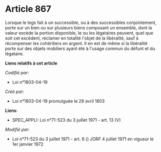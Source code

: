 # Article 867

Lorsque le legs fait à un successible, ou à des successibles conjointement, porte sur un bien ou sur plusieurs biens
composant un ensemble, dont la valeur excède la portion disponible, le ou les légataires peuvent, quel que soit cet excédent,
réclamer en totalité l'objet de la libéralité, sauf à récompenser les cohéritiers en argent. Il en est de même si la
libéralité porte sur des objets mobiliers ayant été à l'usage commun du défunt et du légataire.

**Liens relatifs à cet article**

_Codifié par_:

  - Loi n°1803-04-19

_Créé par_:

  - Loi n°1803-04-19 promulguée le 29 avril 1803

**Liens**:

  - SPEC_APPLI: Loi n°71-523 du 3 juillet 1971 - art. 13 (V)

_Modifié par_:

  - Loi n°71-523 du 3 juillet 1971 - art. 6 () JORF 4 juillet 1971 en vigueur le 1er janvier 1972
